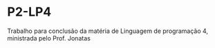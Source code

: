 # P2-LP4
Trabalho para conclusão da matéria de Linguagem de programação 4, ministrada pelo Prof. Jonatas
